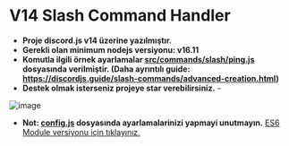 # V14 Slash Command Handler
- **Proje discord.js v14 üzerine yazılmıştır.**
- **Gerekli olan minimum nodejs versiyonu: v16.11**
- **Komutla ilgili örnek ayarlamalar [src/commands/slash/ping.js](https://github.com/memte/v14-slash-command-handler/blob/main/src/commands/slash/ping.js) dosyasında verilmiştir. (Daha ayrıntılı guide: https://discordjs.guide/slash-commands/advanced-creation.html)**
- **Destek olmak isterseniz projeye star verebilirsiniz.** -

![image](https://user-images.githubusercontent.com/63320170/175336722-373eaf92-1454-4bce-b97c-e8a629c2628e.png)

- **Not: [config.js](https://github.com/memte/v14-slash-command-handler/blob/main/src/config.js) dosyasında ayarlamalarinizi yapmayi unutmayın.**
[ES6 Module versiyonu için tıklayınız.](https://github.com/memte/v14-slash-command-handler/tree/es6)
